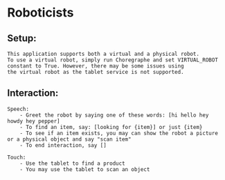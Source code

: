 # Roboticists


## Setup:
    This application supports both a virtual and a physical robot. 
    To use a virtual robot, simply run Choregraphe and set VIRTUAL_ROBOT constant to True. However, there may be some issues using 
    the virtual robot as the tablet service is not supported.
    
## Interaction:
    Speech:
        - Greet the robot by saying one of these words: [hi hello hey howdy hey pepper]
        - To find an item, say: [looking for {item}] or just {item}
        - To see if an item exists, you may can show the robot a picture or a physical object and say "scan item"
        - To end interaction, say []
        
    Touch:
        - Use the tablet to find a product
        - You may use the tablet to scan an object